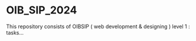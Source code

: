 # OIB_SIP_2024
This repository consists of OIBSIP ( web development &amp; designing ) level 1 : tasks...
